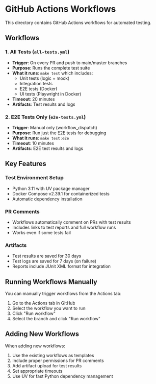 # GitHub Actions Workflows

This directory contains GitHub Actions workflows for automated testing.

## Workflows

### 1. All Tests (`all-tests.yml`)

- **Trigger**: On every PR and push to main/master branches
- **Purpose**: Runs the complete test suite
- **What it runs**: `make test` which includes:
  - Unit tests (logic + mock)
  - Integration tests
  - E2E tests (Docker)
  - UI tests (Playwright in Docker)
- **Timeout**: 20 minutes
- **Artifacts**: Test results and logs

### 2. E2E Tests Only (`e2e-tests.yml`)

- **Trigger**: Manual only (workflow_dispatch)
- **Purpose**: Run just the E2E tests for debugging
- **What it runs**: `make test:e2e`
- **Timeout**: 10 minutes
- **Artifacts**: E2E test results and logs

## Key Features

### Test Environment Setup

- Python 3.11 with UV package manager
- Docker Compose v2.39.1 for containerized tests
- Automatic dependency installation

### PR Comments

- Workflows automatically comment on PRs with test results
- Includes links to test reports and full workflow runs
- Works even if some tests fail

### Artifacts

- Test results are saved for 30 days
- Test logs are saved for 7 days (on failure)
- Reports include JUnit XML format for integration

## Running Workflows Manually

You can manually trigger workflows from the Actions tab:

1. Go to the Actions tab in GitHub
1. Select the workflow you want to run
1. Click "Run workflow"
1. Select the branch and click "Run workflow"

## Adding New Workflows

When adding new workflows:

1. Use the existing workflows as templates
1. Include proper permissions for PR comments
1. Add artifact upload for test results
1. Set appropriate timeouts
1. Use UV for fast Python dependency management
